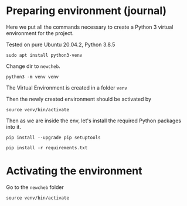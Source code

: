 # Preparing environment (journal)
Here we put all the commands necessary to create a Python 3 virtual environment for the project.

Tested on pure Ubuntu 20.04.2, Python 3.8.5

```sudo apt install python3-venv```

Change dir to `newcheb`.

```python3 -m venv venv```

The Virtual Environment is created in a folder `venv`

Then the newly created environment should be activated by

```source venv/bin/activate```

Then as we are inside the env, let's install the required Python packages into it.

```pip install --upgrade pip setuptools```

```pip install -r requirements.txt```

# Activating the environment

Go to the `newcheb` folder

```source venv/bin/activate```